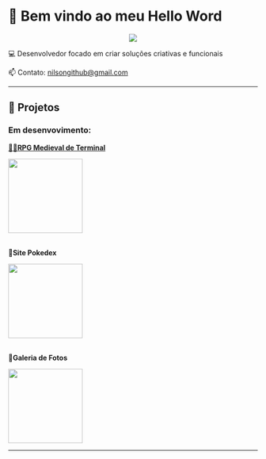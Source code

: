 # 🚀 Bem vindo ao meu **Hello Word**

<p align="center">
  <img charset="UTF-8" src="https://readme-typing-svg.demolab.com?font=Fira+Code&size=24&pause=1000&color=F75C7E&center=true&vCenter=true&width=435&lines=Desenvolvedor;Eu+amo+meu+trabalho;Sempre+aprendendo+algo+novo;Cientista+de+Dados" />
</p>

💻 Desenvolvedor focado em criar soluções criativas e funcionais  

📫 Contato: [nilsongithub@gmail.com](mailto:nilsongithub@gmail.com)

---
<h2>🚀 Projetos</h2>
<h3>Em desenvovimento:</h3>


  <div>
    <p> <a href="https://github.com/Nilson-DataScience/CECMagic-Gravity"><b>🧙‍♂️RPG Medieval de Terminal</b></a></p>
    <img src="https://github.com/user-attachments/assets/3251bfe8-5f52-4914-af5e-c95fae4985a1" width="150"/>
  </div>
  <br>
   <div>
    <p>👾<b>Site Pokedex</b></p>
    <img src="https://github.com/user-attachments/assets/81563c88-20d1-494e-90ce-7dfedf1b29b2" width="150"/>
  </div>
  <br>
   <div>
    <p>👾<b>Galeria de Fotos</b></p>
    <img src="https://github.com/user-attachments/assets/26785d90-048a-42ed-8b3b-4c468fe8ac11" width="150"/>
  </div>

---

